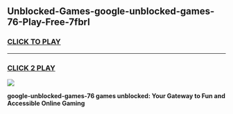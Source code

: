 
## Unblocked-Games-google-unblocked-games-76-Play-Free-7fbrl
<h3>
<a href="https://premium76.site?title=google-unblocked-games-76&ref=21A">CLICK TO PLAY</a></h3>
<hr>

<h3>
<a href="https://premium76.site?title=google-unblocked-games-76&ref=21A">CLICK 2 PLAY</a>
  
</h3>

<a href="https://premium76.site?title=google-unblocked-games-76&ref=21A"><img src="https://clearcache.store/games.png"></a>


**google-unblocked-games-76 games unblocked: Your Gateway to Fun and Accessible Online Gaming**
